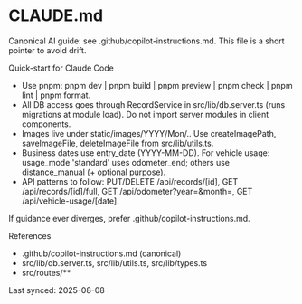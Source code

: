 # CLAUDE.md

Canonical AI guide: see .github/copilot-instructions.md. This file is a short pointer to avoid drift.

Quick-start for Claude Code

- Use pnpm: pnpm dev | pnpm build | pnpm preview | pnpm check | pnpm lint | pnpm format.
- All DB access goes through RecordService in src/lib/db.server.ts (runs migrations at module load). Do not import server modules in client components.
- Images live under static/images/YYYY/Mon/<timestamp>.<ext>. Use createImagePath, saveImageFile, deleteImageFile from src/lib/utils.ts.
- Business dates use entry_date (YYYY-MM-DD). For vehicle usage: usage_mode 'standard' uses odometer_end; others use distance_manual (+ optional purpose).
- API patterns to follow: PUT/DELETE /api/records/[id], GET /api/records/[id]/full, GET /api/odometer?year=&month=, GET /api/vehicle-usage/[date].

If guidance ever diverges, prefer .github/copilot-instructions.md.

References

- .github/copilot-instructions.md (canonical)
- src/lib/db.server.ts, src/lib/utils.ts, src/lib/types.ts
- src/routes/\*\*

Last synced: 2025-08-08
